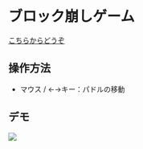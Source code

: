 # ブロック崩しゲーム

[こちらからどうぞ](https://script.google.com/macros/s/AKfycbymz6hy_rVkC7N29hfPFUAWia_ctgE2IiG_xb5fczbYA5kMSJcdDPrQnS2XGQg_KfMS/exec)

## 操作方法

- マウス / ←→キー：パドルの移動

## デモ

![](https://i.gyazo.com/b397fd2ac74db09e76c3a282bbdf9cd0.gif)

